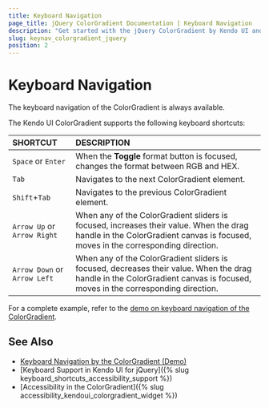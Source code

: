 ```yaml
---
title: Keyboard Navigation
page_title: jQuery ColorGradient Documentation | Keyboard Navigation
description: "Get started with the jQuery ColorGradient by Kendo UI and learn about the accessibility support it provides through its keyboard navigation functionality."
slug: keynav_colorgradient_jquery
position: 2
---
```


# Keyboard Navigation

The keyboard navigation of the ColorGradient is always available.

The Kendo UI ColorGradient supports the following keyboard shortcuts:

| SHORTCUT						| DESCRIPTION				                                                        |
|:---                 |:---                                                                                |
| `Space` or `Enter`             | When the **Toggle** format button is focused, changes the format between RGB and HEX.|
| `Tab`               | Navigates to the next ColorGradient element.|
| `Shift`+`Tab`    | Navigates to the previous ColorGradient element.|
| `Arrow Up` or `Arrow Right`    | When any of the ColorGradient sliders is focused, increases their value. When the drag handle in the ColorGradient canvas is focused, moves in the corresponding direction.|
| `Arrow Down` or `Arrow Left`    | When any of the ColorGradient sliders is focused, decreases their value. When the drag handle in the ColorGradient canvas is focused, moves in the corresponding direction.|

For a complete example, refer to the [demo on keyboard navigation of the ColorGradient](https://demos.telerik.com/kendo-ui/colorgradient/keyboard-navigation).

## See Also

* [Keyboard Navigation by the ColorGradient (Demo)](https://demos.telerik.com/kendo-ui/colorgradient/keyboard-navigation)
* [Keyboard Support in Kendo UI for jQuery]({% slug keyboard_shortcuts_accessibility_support %})
* [Accessibility in the ColorGradient]({% slug accessibility_kendoui_colorgradient_widget %})
